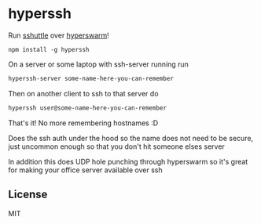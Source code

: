# hyperssh

Run [sshuttle](https://sshuttle.readthedocs.io) over [hyperswarm](https://github.com/hyperswarm/hyperswarm)!

```
npm install -g hyperssh
```

On a server or some laptop with ssh-server running run

```sh
hyperssh-server some-name-here-you-can-remember
```

Then on another client to ssh to that server do

```sh
hyperssh user@some-name-here-you-can-remember
```

That's it! No more remembering hostnames :D

Does the ssh auth under the hood so the name does
not need to be secure, just uncommon enough so that you
don't hit someone elses server

In addition this does UDP hole punching through hyperswarm so it's great
for making your office server available over ssh

## License

MIT
